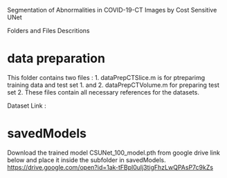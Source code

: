 
Segmentation of Abnormalities in COVID-19-CT Images by Cost Sensitive UNet

Folders and Files Descritions

# data preparation

This folder contains two files : 1. dataPrepCTSlice.m is for ptreparimg training data and test set 1. and 2. dataPrepCTVolume.m
for preparing test set 2. These files contain all necessary references for the datasets.

Dataset Link : 

# savedModels

Download the trained model CSUNet_100_model.pth from google drive link below and place it inside the subfolder in savedModels.
https://drive.google.com/open?id=1ak-tFBpl0ulj3tigFhzLwQPAsP7c9kZs

